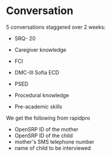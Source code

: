 # Conversation

5 conversations staggered over 2 weeks:

  - SRQ- 20

  - Caregiver knowledge
  - FCI

  - DMC-III Sofia ECD

  - PSED
  - Procedural knowledge
  - Pre-academic skills

We get the following from rapidpro
  - OpenSRP ID of the mother
  - OpenSRP ID of the child
  - mother's SMS telephone number
  - name of child to be interviewed
